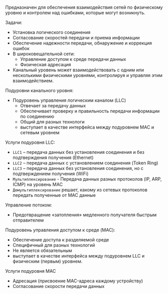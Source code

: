 Предназначен для обеспечения
взаимодействия сетей по физическому
уровню и контролем над ошибками,
которые могут возникнуть.

Задачи:
* Установка логического соединения
* Согласование скоростей передачи
и приема информации
* Обеспечение надежности передачи, обнаружение и коррекция ошибок
* В широковещательной сети:
    * Управление доступом к среде передачи данных
    * Физическая адресация
* Канальный уровень может взаимодействовать с одним или несколькими физическими
уровнями, контролируя и управляя этим взаимодействием.

Подуровни канального уровня:
* Подуровень управления логическим каналом (LLC)
    * Отвечает за передачу данных
    * Обеспечивает проверку и правильность передачи информации по соединению
    * Общий для разных технологи
    * выступает в качестве интерфейса между подуровнем MAC и сетевым уровнем

Услуги подуровня LLC:
* `LLC1` – передача данных без установления соединения и без подтверждения
получения (Ethernet)
* `LLC2` – передача данных с установлением соединения (Token Ring)
* `LLC3` – передача данных без установления соединения, но с подтверждением
получения (WiFi)
* `Мультиплексирование` - Передача данных разных протоколов (IP, ARP, ICMP) на уровень MAC
* `Демультиплексирование` решает, какому из сетевых протоколов передать полученные
от MAC данные

Управление потоком:
* Предотвращение «затопления» медленного получателя быстрым
отправителем

Подуровень управления доступом к среде (MAC):
* Обеспечение доступа к разделяемой среде
* Специфичный для разных технологий
* Не является обязательным
* выступает в качестве интерфейса между подуровнем LLC и физическим (первым) уровнем.

Услуги подуровня MAC
* Адресация (присвоение MAC-адреса каждому устройству)
* Согласование скорости передачи данных
